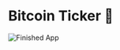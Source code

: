 


# Bitcoin Ticker 🤑


![Finished App](https://github.com/londonappbrewery/Images/blob/master/bitcoin-flutter-demo.gif)


